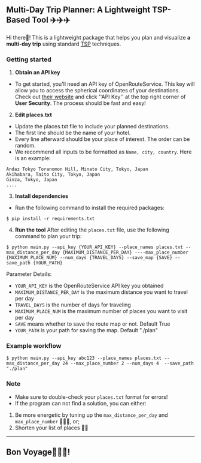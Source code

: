 ## Multi-Day Trip Planner: A Lightweight TSP-Based Tool ✈️✈️✈️

Hi there👋! This is a lightweight package that helps you plan and visualize **a multi-day trip** using standard [TSP](https://en.wikipedia.org/wiki/Travelling_salesman_problem) techniques. 
### Getting started
1. **Obtain an API key**
   
- To get started, you'll need an API key of OpenRouteService. This key will allow you to access the spherical coordinates of your destinations.
Check out [their website](https://openrouteservice.org/dev/#/api-docs/v2/directions/%7Bprofile%7D/get) and click ''API Key'' at the top right corner of **User Security**. The process should be fast and easy!

2. **Edit places.txt**

  - Update the places.txt file to include your planned destinations.
  - The first line should be the name of your hotel.
  - Every line afterward should be your place of interest. The order can be random.
  - We recommend all inputs to be formatted as `Name, city, country`. Here is an example: 

```
Andaz Tokyo Toranomon Hill, Minato City, Tokyo, Japan
Akihabara, Taito City, Tokyo, Japan
Ginza, Tokyo, Japan
....
```
3. **Install dependencies**
- Run the following command to install the required packages: 
```
$ pip install -r requirements.txt
```
4. **Run the tool**
After editing the `places.txt` file, use the following command to plan your trip: 
```
$ python main.py --api_key {YOUR_API_KEY} --place_names places.txt --max_distance_per_day {MAXIMUM_DISTANCE_PER_DAY} ----max_place_number {MAXIMUM_PLACE_NUM} --num_days {TRAVEL_DAYS} --save_map {SAVE} --save_path {YOUR_PATH}
```
Parameter Details:

- `YOUR_API_KEY` is the OpenRouteService API key you obtained
- `MAXIMUM_DISTANCE_PER_DAY` is the maximum distance you want to travel per day
- `TRAVEL_DAYS` is the number of days for traveling
- `MAXIMUM_PLACE_NUM` is the maximum number of places you want to visit per day
- `SAVE` means whether to save the route map or not. Default True
- `YOUR_PATH` is your path for saving the map. Default "./plan"
### Example workflow

```
$ python main.py --api_key abc123 --place_names places.txt --max_distance_per_day 24 --max_place_number 2 --num_days 4  --save_path "./plan"
```

### Note

- Make sure to double-check your `places.txt` format for errors!
- If the program can not find a solution, you can either:
1. Be more energetic by tuning up the `max_distance_per_day` and `max_place_number` 🏃‍♀️🏃, or;
2. Shorten your list of places 🥱🥱
---

## Bon Voyage🛫🛫🛫! 


